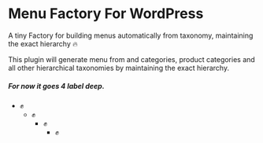 # Menu Factory For WordPress

A tiny Factory for building menus automatically from taxonomy, maintaining the exact hierarchy :fire:

This plugin will generate menu from and categories, product categories and all other hierarchical taxonomies by maintaining the exact hierarchy.

##### For now it goes 4 label deep.

- :fist:
  - :fist:
    - :fist:
      - :fist:
